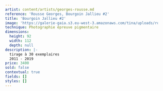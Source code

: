 ```yaml
---
artist: content/artists/georges-rousse.md
reference: 'Rousse Georges, Bourgoin Jallieu #2'
title: 'Bourgoin Jallieu #2'
image: 'https://galerie-gaia.s3.eu-west-3.amazonaws.com/tina/uploads/rousse-georges/galerie-gaia-Georges Rousse_Bourgoin-Jallieu_2011-2019_galerie Catherine Putman _2A.jpg'
technique: Photographie épreuve pigmentaire
dimensions:
  height: 92
  width: 112
  depth: null
description: |-
  tirage à 30 exemplaires  
  2011 - 2019
price: 3400
sold: false
contextual: true
fields: []
styles: []
---
```


